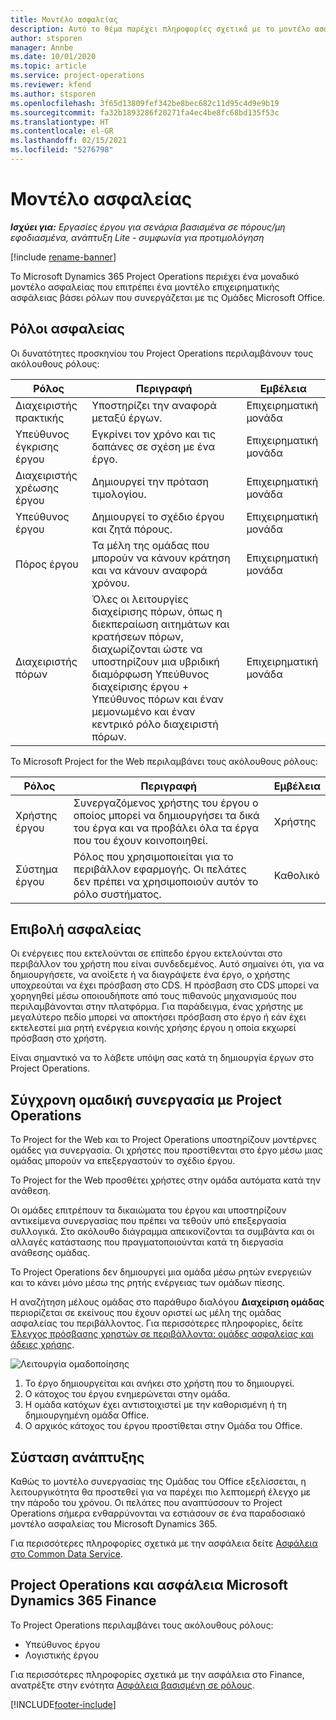 ```yaml
---
title: Μοντέλο ασφαλείας
description: Αυτό το θέμα παρέχει πληροφορίες σχετικά με το μοντέλο ασφαλείας στο Dynamics 365 Project Operations.
author: stsporen
manager: Annbe
ms.date: 10/01/2020
ms.topic: article
ms.service: project-operations
ms.reviewer: kfend
ms.author: stsporen
ms.openlocfilehash: 3f65d13809fef342be8bec682c11d95c4d9e9b19
ms.sourcegitcommit: fa32b1893286f20271fa4ec4be8fc68bd135f53c
ms.translationtype: HT
ms.contentlocale: el-GR
ms.lasthandoff: 02/15/2021
ms.locfileid: "5276798"
---
```

# <a name="security-model"></a>Μοντέλο ασφαλείας

_**Ισχύει για:** Εργασίες έργου για σενάρια βασισμένα σε πόρους/μη εφοδιασμένα, ανάπτυξη Lite - συμφωνία για προτιμολόγηση_

[!include [rename-banner](~/includes/cc-data-platform-banner.md)]

Το Microsoft Dynamics 365 Project Operations περιέχει ένα μοναδικό μοντέλο ασφαλείας που επιτρέπει ένα μοντέλο επιχειρηματικής ασφάλειας βάσει ρόλων που συνεργάζεται με τις Ομάδες Microsoft Office. 


## <a name="security-roles"></a>Ρόλοι ασφαλείας
Οι δυνατότητες προσκηνίου του Project Operations περιλαμβάνουν τους ακόλουθους ρόλους:

| Ρόλος                          | Περιγραφή                                                                                                                                                                 | Εμβέλεια |
|-------------------------------|-----------------------------------------------------------------------------------------------------------------------------------------------------------------------------|------|
| Διαχειριστής πρακτικής              | Υποστηρίζει την αναφορά μεταξύ έργων.                                                                                                            | Επιχειρηματική μονάδα              |
| Υπεύθυνος έγκρισης έργου              | Εγκρίνει τον χρόνο και τις δαπάνες σε σχέση με ένα έργο.                                                                                                                              | Επιχειρηματική μονάδα |
| Διαχειριστής χρέωσης έργου | Δημιουργεί την πρόταση τιμολογίου.                                                                                                                                                 | Επιχειρηματική μονάδα |
| Υπεύθυνος έργου               | Δημιουργεί το σχέδιο έργου και ζητά πόρους.                                                                                                                              | Επιχειρηματική μονάδα |
| Πόρος έργου              | Τα μέλη της ομάδας που μπορούν να κάνουν κράτηση και να κάνουν αναφορά χρόνου.                                                                                                          | Επιχειρηματική μονάδα|
| Διαχειριστής πόρων              | Όλες οι λειτουργίες διαχείρισης πόρων, όπως η διεκπεραίωση αιτημάτων και κρατήσεων πόρων, διαχωρίζονται ώστε να υποστηρίζουν μια υβριδική διαμόρφωση Υπεύθυνος διαχείρισης έργου + Υπεύθυνος πόρων και έναν μεμονωμένο και έναν κεντρικό ρόλο διαχειριστή πόρων. | Επιχειρηματική μονάδα |


Το Microsoft Project for the Web περιλαμβάνει τους ακόλουθους ρόλους:

| Ρόλος           | Περιγραφή                                                                                                        | Εμβέλεια  |
|----------------|--------------------------------------------------------------------------------------------------------------------|--------|
| Χρήστης έργου   | Συνεργαζόμενος χρήστης του έργου ο οποίος μπορεί να δημιουργήσει τα δικά του έργα και να προβάλει όλα τα έργα που του έχουν κοινοποιηθεί. | Χρήστης   |
| Σύστημα έργου | Ρόλος που χρησιμοποιείται για το περιβάλλον εφαρμογής. Οι πελάτες δεν πρέπει να χρησιμοποιούν αυτόν το ρόλο συστήματος.                                    | Καθολικό |

## <a name="security-enforcement"></a>Επιβολή ασφαλείας
Οι ενέργειες που εκτελούνται σε επίπεδο έργου εκτελούνται στο περιβάλλον του χρήστη που είναι συνδεδεμένος. Αυτό σημαίνει ότι, για να δημιουργήσετε, να ανοίξετε ή να διαγράψετε ένα έργο, ο χρήστης υποχρεούται να έχει πρόσβαση στο CDS. Η πρόσβαση στο CDS μπορεί να χορηγηθεί μέσω οποιουδήποτε από τους πιθανούς μηχανισμούς που περιλαμβάνονται στην πλατφόρμα. Για παράδειγμα, ένας χρήστης με μεγαλύτερο πεδίο μπορεί να αποκτήσει πρόσβαση στο έργο ή εάν έχει εκτελεστεί μια ρητή ενέργεια κοινής χρήσης έργου η οποία εκχωρεί πρόσβαση στο χρήστη.

Είναι σημαντικό να το λάβετε υπόψη σας κατά τη δημιουργία έργων στο Project Operations.

## <a name="modern-group-collaboration-with-project-operations"></a>Σύγχρονη ομαδική συνεργασία με Project Operations
Το Project for the Web και το Project Operations υποστηρίζουν μοντέρνες ομάδες για συνεργασία. Οι χρήστες που προστίθενται στο έργο μέσω μιας ομάδας μπορούν να επεξεργαστούν το σχέδιο έργου.

Το Project for the Web προσθέτει χρήστες στην ομάδα αυτόματα κατά την ανάθεση.

Οι ομάδες επιτρέπουν τα δικαιώματα του έργου και υποστηρίζουν αντικείμενα συνεργασίας που πρέπει να τεθούν υπό επεξεργασία συλλογικά. Στο ακόλουθο διάγραμμα απεικονίζονται τα συμβάντα και οι αλλαγές κατάστασης που πραγματοποιούνται κατά τη διεργασία ανάθεσης ομάδας.

Το Project Operations δεν δημιουργεί μια ομάδα μέσω ρητών ενεργειών και το κάνει μόνο μέσω της ρητής ενέργειας των ομάδων πίεσης.

Η αναζήτηση μέλους ομάδας στο παράθυρο διαλόγου **Διαχείριση ομάδας** περιορίζεται σε εκείνους που έχουν οριστεί ως μέλη της ομάδας ασφαλείας του περιβάλλοντος. Για περισσότερες πληροφορίες, δείτε [Έλεγχος πρόσβασης χρηστών σε περιβάλλοντα: ομάδες ασφαλείας και άδειες χρήσης](https://docs.microsoft.com/power-platform/admin/control-user-access).

![Λειτουργία ομαδοποίησης](./media/groupsmode.png)

1. Το έργο δημιουργείται και ανήκει στο χρήστη που το δημιουργεί.
2. Ο κάτοχος του έργου ενημερώνεται στην ομάδα.
3. Η ομάδα κατόχων έχει αντιστοιχιστεί με την καθορισμένη ή τη δημιουργημένη ομάδα Office.
4. Ο αρχικός κάτοχος του έργου προστίθεται στην Ομάδα του Office.

## <a name="deployment-recommendation"></a>Σύσταση ανάπτυξης
Καθώς το μοντέλο συνεργασίας της Ομάδας του Office εξελίσσεται, η λειτουργικότητα θα προστεθεί για να παρέχει πιο λεπτομερή έλεγχο με την πάροδο του χρόνου. Οι πελάτες που αναπτύσσουν το Project Operations σήμερα ενθαρρύνονται να εστιάσουν σε ένα παραδοσιακό μοντέλο ασφαλείας του Microsoft Dynamics 365.

Για περισσότερες πληροφορίες σχετικά με την ασφάλεια δείτε [Ασφάλεια στο Common Data Service](https://docs.microsoft.com/power-platform/admin/wp-security).

## <a name="project-operations-and-microsoft-dynamics-365-finance-security"></a>Project Operations και ασφάλεια Microsoft Dynamics 365 Finance 
Το Project Operations περιλαμβάνει τους ακόλουθους ρόλους:

- Υπεύθυνος έργου
- Λογιστικής έργου

Για περισσότερες πληροφορίες σχετικά με την ασφάλεια στο Finance, ανατρέξτε στην ενότητα [Ασφάλεια βασισμένη σε ρόλους](https://docs.microsoft.com/dynamics365/fin-ops-core/dev-itpro/sysadmin/role-based-security).




[!INCLUDE[footer-include](../includes/footer-banner.md)]